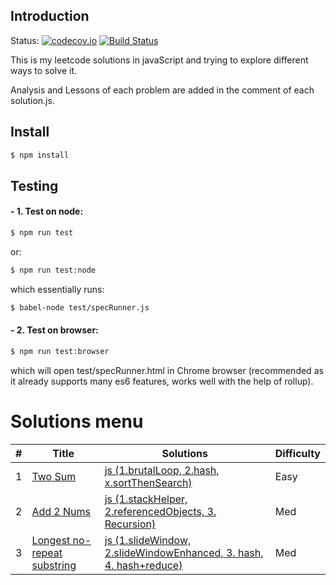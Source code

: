 ## Introduction

Status:
[![codecov.io](https://codecov.io/github/Williammer/leetcode/coverage.svg?branch=master)](https://codecov.io/gh/Williammer/leetcode)
[![Build Status](https://img.shields.io/travis/Williammer/leetcode.svg?branch=master)](https://travis-ci.org/Williammer/leetcode)


This is my leetcode solutions in javaScript and trying to explore different ways to solve it.

Analysis and Lessons of each problem are added in the comment of each solution.js.


## Install
``` bash
$ npm install
```

## Testing
#### - 1. Test on node:
``` bash
$ npm run test
```
or:
``` bash
$ npm run test:node
```
which essentially runs:
``` bash
$ babel-node test/specRunner.js
```

#### - 2. Test on browser:
``` bash
$ npm run test:browser
```
which will open test/specRunner.html in Chrome browser (recommended as it already supports many es6 features, works well with the help of rollup).


# Solutions menu
| # | Title | Solutions | Difficulty |
|---| ----- | -------- | ---------- |
|1|[Two Sum](https://leetcode.com/problems/two-sum/)|[js (1.brutalLoop, 2.hash, x.sortThenSearch)](./src/1.twoSum/solution.js)|Easy|
|2|[Add 2 Nums](https://leetcode.com/problems/add-two-numbers/)|[js (1.stackHelper, 2.referencedObjects, 3. Recursion)](./src/2.add2Nums/solution.js)|Med|
|3|[Longest no-repeat substring](https://leetcode.com/problems/longest-substring-without-repeating-characters/)|[js (1.slideWindow, 2.slideWindowEnhanced, 3. hash, 4. hash+reduce)](./src/3.longestSubstr/solution.js)|Med|
